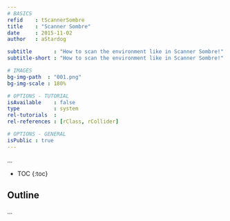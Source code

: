```yaml
---
# BASICS
refid    : tScannerSombre
title    : "Scanner Sombre"
date     : 2015-11-02
author   : aStardog

subtitle       : "How to scan the environment like in Scanner Sombre!"
subtitle-short : "How to scan the environment like in Scanner Sombre!"

# IMAGES
bg-img-path  : "001.png"
bg-img-scale : 180%

# OPTIONS - TUTORIAL
isAvailable    : false
type           : system
rel-tutorials  : 
rel-references : [rClass, rCollider]

# OPTIONS - GENERAL
isPublic : true
---
```

...

* TOC
{:toc}

## Outline

...